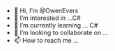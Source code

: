 - 👋 Hi, I’m @OwenEvers
- 👀 I’m interested in ...C#
- 🌱 I’m currently learning ... C#
- 💞️ I’m looking to collaborate on ...
- 📫 How to reach me ...

<!---
OwenEvers/OwenEvers is a ✨ special ✨ repository because its `README.md` (this file) appears on your GitHub profile.
You can click the Preview link to take a look at your changes.
--->
